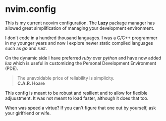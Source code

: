 # nvim.config

This is my current neovim configuration.
The **Lazy** package manager has allowed great simplification of managing your
development environment.

I don't code in a hundred thousand languages.  I was a C/C++ programmer in
my younger years and now I explore newer static compiled languages such as
_go_ and _rust_.

On the dynamic side I have preferred _ruby_ over _python_ and have now added
_lua_ which is useful in customizing the Personal Development Environment (PDE).

> The unavoidable price of reliability is simplicity.  
> **C.A.R. Hoare**

This config is meant to be robust and resilient and to allow for flexible
adjuustment.  It was not meant to load faster, although it does that too.

When was speed a virtue?  If you can't figure that one out by yourself,
ask your girlfriend or wife.

